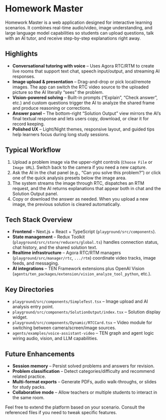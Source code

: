 # Homework Master

Homework Master is a web application designed for interactive learning scenarios. It combines real-time audio/video, image understanding, and large language model capabilities so students can upload questions, talk with an AI tutor, and receive step-by-step explanations right away.

## Highlights

- **Conversational tutoring with voice** – Uses Agora RTC/RTM to create live rooms that support text chat, speech input/output, and streaming AI responses.
- **Image upload & presentation** – Drag-and-drop or pick local/remote images. The app can switch the RTC video source to the uploaded picture so the AI literally “sees” the problem.
- **Vision-powered solving** – Built-in prompts (“Explain”, “Check answer”, etc.) and custom questions trigger the AI to analyze the shared frame and produce reasoning or corrections.
- **Answer panel** – The bottom-right “Solution Output” view mirrors the AI’s final textual response and lets users copy, download, or clear it for record keeping.
- **Polished UX** – Light/Night themes, responsive layout, and guided tips help learners focus during long study sessions.

## Typical Workflow

1. Upload a problem image via the upper-right controls (`Choose File` or `Image URL`). Switch back to the camera if you need a new capture.
2. Ask the AI in the chat panel (e.g., “Can you solve this problem?”) or click one of the quick analysis presets below the image area.
3. The system streams the image through RTC, dispatches an RTM request, and the AI returns explanations that appear both in chat and the Solution Output panel.
4. Copy or download the answer as needed. When you upload a new image, the previous solution is cleared automatically.

## Tech Stack Overview

- **Frontend** – Next.js + React + TypeScript (`playground/src/components`).
- **State management** – Redux Toolkit (`playground/src/store/reducers/global.ts`) handles connection status, chat history, and the shared solution text.
- **Realtime infrastructure** – Agora RTC/RTM managers (`playground/src/manager/rtc`, `.../rtm`) coordinate video tracks, image feeds, and messaging.
- **AI integrations** – TEN Framework extensions plus OpenAI Vision (`agents/ten_packages/extension/vision_analyze_tool_python`, etc.).

## Key Directories

- `playground/src/components/SimpleTest.tsx` – Image upload and AI analysis entry point.
- `playground/src/components/SolutionOutput/index.tsx` – Solution display widget.
- `playground/src/components/Dynamic/RTCCard.tsx` – Video module for switching between camera/screen/image sources.
- `agents/examples/voice-assistant-video` – TEN graph and agent logic wiring audio, vision, and LLM capabilities.

## Future Enhancements

- **Session memory** – Persist solved problems and answers for revision.
- **Problem classification** – Detect categories/difficulty and recommend related practice.
- **Multi-format exports** – Generate PDFs, audio walk-throughs, or slides for study packs.
- **Collaborative mode** – Allow teachers or multiple students to interact in the same room.

Feel free to extend the platform based on your scenario. Consult the referenced files if you need to tweak specific features.

